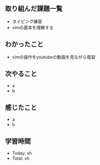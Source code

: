 ## 取り組んだ課題一覧
- タイピング練習
- vimの基本を理解する
## わかったこと
- vimの操作をyoutubeの動画を見ながら復習
## 次やること
- a
- b
## 感じたこと
- a
- b
## 学習時間
- Today: xh
- Total: xh
